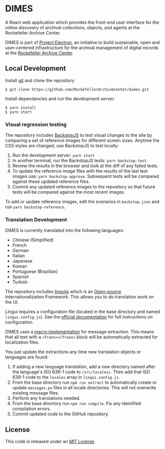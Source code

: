 # DIMES

A React web application which provides the front-end user interface for the online discovery of archival collections, objects, and agents at the Rockefeller Archive Center.

DIMES is part of [Project Electron](https://github.com/RockefellerArchiveCenter/project_electron), an initiative to build sustainable, open and user-centered infrastructure for the archival management of digital records at the [Rockefeller Archive Center](http://rockarch.org/).

## Local Development

Install [git](https://git-scm.com/) and clone the repository

    $ git clone https://github.com/RockefellerArchiveCenter/dimes.git

Install dependencies and run the development server:

    $ yarn install
    $ yarn start

### Visual regression testing

The repository includes [BackstopJS](https://github.com/garris/BackstopJS) to test visual changes to the site by comparing a set of reference images for different screen sizes. Anytime the CSS styles are changed, use BackstopJS to test locally:

1. Run the development server: `yarn start`
2. In another terminal, run the BackstopJS tests: `yarn backstop-test`.
3. Review the results in the browser and look at the diff of any failed tests.
4. To update the reference image files with the results of the last test images use: `yarn backstop-approve`. Subsequent tests will be compared against these updated reference files.
5. Commit any updated reference images to the repository so that future tests will be compared against the most recent images.

To add or update reference images, edit the scenarios in `backstop.json` and run `yarn backstop-reference`.

### Translation Development

DIMES is currently translated into the following languages:
  * Chinese (Simplified)
  * French
  * German
  * Italian
  * Japanese
  * Korean
  * Portuguese (Brazilian)
  * Spanish
  * Turkish

The repository includes [linguijs](https://lingui.dev/) which is an [Open-source](https://github.com/lingui/js-lingui) Internationalization Framework.  This allows you to do translation work on the UI.

Lingui requires a configuration file (located in the base directory and named `lingui.config.js`). See the [official documentation](https://lingui.dev/ref/conf) for full instructions on configuration.

DIMES uses a [macro implementation](https://lingui.dev/guides/message-extraction#macro-usages) for message extraction. This means that all text with a `<Trans></Trans>` block will be automatically extracted for localization files.

You just update the extractions any time new translation objects or languages are found:

1. If adding a new language translation, add a new directory named after the language's ISO 639-1 code to `/src/locales/`. Then add that ISO 639-1 code to the `locales` array in `lingui.config.js`.
2. From the base directory run `npm run extract` to automatically create or update `messages.po` files in all locale directories. This will not overwrite existing message files.
3. Perform any translations needed.
4. From the base directory run `npm run compile`. Fix any identified compilation errors.
5. Commit updated code to the GitHub repository.

## License

This code is released under an [MIT License](LICENSE).
